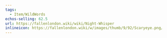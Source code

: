 ```yaml
---
tags:
  - Item/WildWords
echos-selling: 62.5
url: https://fallenlondon.wiki/wiki/Night-Whisper
inlineicon: https://fallenlondon.wiki/w/images/thumb/9/92/Scaryeye.png/40px-Scaryeye.png
---
```

